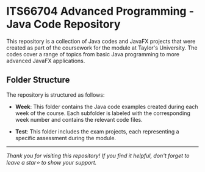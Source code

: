 # ITS66704 Advanced Programming - Java Code Repository

This repository is a collection of Java codes and JavaFX projects that were created as part of the coursework for the module at Taylor's University. The codes cover a range of topics from basic Java programming to more advanced JavaFX applications.

## Folder Structure

The repository is structured as follows:

- **Week**: This folder contains the Java code examples created during each week of the course. Each subfolder is labeled with the corresponding week number and contains the relevant code files.

- **Test**: This folder includes the exam projects, each representing a specific assessment during the module. 

---
_Thank you for visiting this repository! If you find it helpful, don't forget to leave a star⭐ to show your support._
